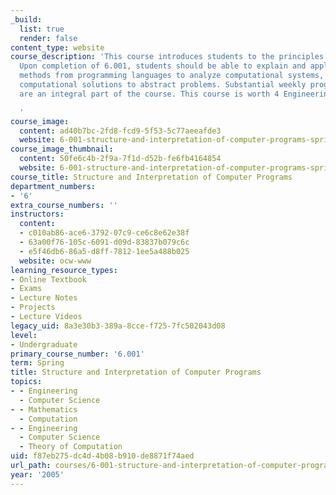 ```yaml
---
_build:
  list: true
  render: false
content_type: website
course_description: 'This course introduces students to the principles of computation.
  Upon completion of 6.001, students should be able to explain and apply the basic
  methods from programming languages to analyze computational systems, and to generate
  computational solutions to abstract problems. Substantial weekly programming assignments
  are an integral part of the course. This course is worth 4 Engineering Design Points.

  '
course_image:
  content: ad40b7bc-2fd8-fcd9-5f53-5c77aeeafde3
  website: 6-001-structure-and-interpretation-of-computer-programs-spring-2005
course_image_thumbnail:
  content: 50fe6c4b-2f9a-7f1d-d52b-fe6fb4164854
  website: 6-001-structure-and-interpretation-of-computer-programs-spring-2005
course_title: Structure and Interpretation of Computer Programs
department_numbers:
- '6'
extra_course_numbers: ''
instructors:
  content:
  - c010ab86-ace6-3792-07c9-ce6c8e62e38f
  - 63a00f76-105c-6091-d09d-83837b079c6c
  - e5f46db6-86a5-d8ff-7812-1ee5a488b025
  website: ocw-www
learning_resource_types:
- Online Textbook
- Exams
- Lecture Notes
- Projects
- Lecture Videos
legacy_uid: 8a3e30b3-389a-8cce-f725-7fc502043d08
level:
- Undergraduate
primary_course_number: '6.001'
term: Spring
title: Structure and Interpretation of Computer Programs
topics:
- - Engineering
  - Computer Science
- - Mathematics
  - Computation
- - Engineering
  - Computer Science
  - Theory of Computation
uid: f87eb275-dc4d-4b08-b910-de8871f74aed
url_path: courses/6-001-structure-and-interpretation-of-computer-programs-spring-2005
year: '2005'
---
```

